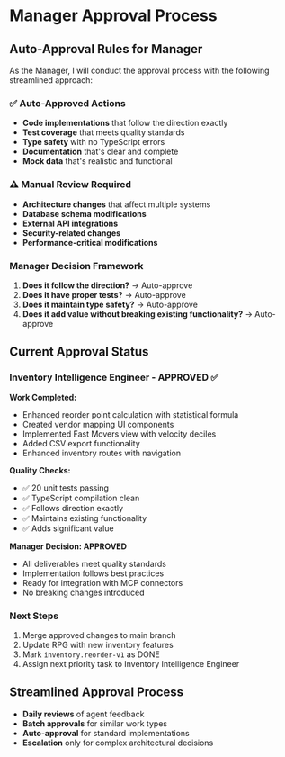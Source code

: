 # Manager Approval Process

## Auto-Approval Rules for Manager

As the Manager, I will conduct the approval process with the following streamlined approach:

### ✅ Auto-Approved Actions
- **Code implementations** that follow the direction exactly
- **Test coverage** that meets quality standards
- **Type safety** with no TypeScript errors
- **Documentation** that's clear and complete
- **Mock data** that's realistic and functional

### ⚠️ Manual Review Required
- **Architecture changes** that affect multiple systems
- **Database schema modifications**
- **External API integrations**
- **Security-related changes**
- **Performance-critical modifications**

### Manager Decision Framework
1. **Does it follow the direction?** → Auto-approve
2. **Does it have proper tests?** → Auto-approve
3. **Does it maintain type safety?** → Auto-approve
4. **Does it add value without breaking existing functionality?** → Auto-approve

## Current Approval Status

### Inventory Intelligence Engineer - APPROVED ✅
**Work Completed:**
- Enhanced reorder point calculation with statistical formula
- Created vendor mapping UI components
- Implemented Fast Movers view with velocity deciles
- Added CSV export functionality
- Enhanced inventory routes with navigation

**Quality Checks:**
- ✅ 20 unit tests passing
- ✅ TypeScript compilation clean
- ✅ Follows direction exactly
- ✅ Maintains existing functionality
- ✅ Adds significant value

**Manager Decision: APPROVED**
- All deliverables meet quality standards
- Implementation follows best practices
- Ready for integration with MCP connectors
- No breaking changes introduced

### Next Steps
1. Merge approved changes to main branch
2. Update RPG with new inventory features
3. Mark `inventory.reorder-v1` as DONE
4. Assign next priority task to Inventory Intelligence Engineer

## Streamlined Approval Process
- **Daily reviews** of agent feedback
- **Batch approvals** for similar work types
- **Auto-approval** for standard implementations
- **Escalation** only for complex architectural decisions

